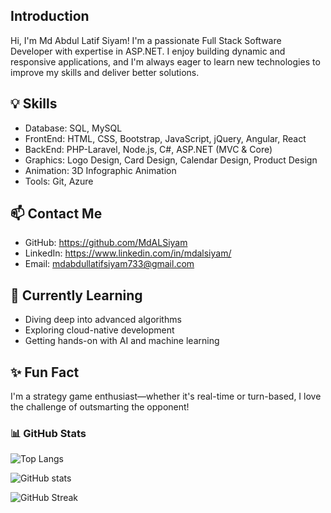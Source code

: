 ##  Introduction
  Hi, I'm Md Abdul Latif Siyam!
  I'm a passionate Full Stack Software Developer with expertise in ASP.NET. 
  I enjoy building dynamic and responsive applications, and I'm always eager to learn new technologies to improve my skills and deliver better solutions.

## 💡 Skills
-  Database: SQL, MySQL
-  FrontEnd: HTML, CSS, Bootstrap, JavaScript, jQuery, Angular, React
-  BackEnd: PHP-Laravel, Node.js, C#, ASP.NET (MVC & Core)
-  Graphics: Logo Design, Card Design, Calendar Design, Product Design
-  Animation: 3D Infographic Animation
-  Tools: Git, Azure

## 📫 Contact Me
-  GitHub:    https://github.com/MdALSiyam
-  LinkedIn:  https://www.linkedin.com/in/mdalsiyam/
-  Email:     mdabdullatifsiyam733@gmail.com

## 🌱 Currently Learning
-  Diving deep into advanced algorithms
-  Exploring cloud-native development
-  Getting hands-on with AI and machine learning

## ✨ Fun Fact
I'm a strategy game enthusiast—whether it's real-time or turn-based, I love the challenge of outsmarting the opponent!

### 📊 GitHub Stats

<p align="left">
  <img src="https://github-readme-stats.vercel.app/api/top-langs/?username=MdALSiyam&layout=compact&theme=default" alt="Top Langs"/>
</p>

<p align="left">
  <img src="https://github-readme-stats.vercel.app/api?username=MdALSiyam&show_icons=true&theme=default" alt="GitHub stats"/>
</p>

<p align="left">
  <img src="https://streak-stats.demolab.com?user=MdALSiyam&theme=default" alt="GitHub Streak"/>
</p>
